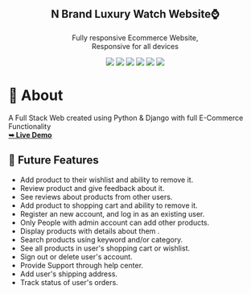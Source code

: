 
<div align="center">
  
  <h2 align="center">N Brand Luxury Watch Website⌚</h2>

  Fully responsive Ecommerce Website, <br />Responsive for all devices
  
<img src="https://img.shields.io/badge/Django-239120?logo=django&logoColor=white" />
<img src="https://img.shields.io/badge/SQL%20Server-CC2927?logo=microsoft-sql-server&logoColor=white" />
<img src="https://img.shields.io/badge/html5-E34F26?logo=html5&logoColor=white" />
<img src="https://img.shields.io/badge/css3-1572B6?logo=css3&logoColor=white" />
<img src="https://img.shields.io/badge/bootstrap-563D7C?logo=bootstrap&logoColor=white" />
<img src="https://img.shields.io/badge/Github-181717?logo=github&logoColor=white" />
  
</div>

# 🧾 About
A Full Stack Web created using Python & Django with full E-Commerce Functionality
<br>
 <a href="https://nazimnazar.pythonanywhere.com/"><strong>➥ Live Demo</strong></a>


## 🚀  Future Features

- Add product to their wishlist and ability to remove it.
- Review product and give feedback about it.
- See reviews about products from other users.
- Add product to shopping cart and ability to remove it.
- Register an new account, and log in as an existing user.
- Only People with admin account can add other products.
- Display products with details about them .
- Search products using keyword and/or category.
- See all products in user's shopping cart or wishlist.
- Sign out or delete user's account.
- Provide Support through help center.
- Add user's shipping address.
- Track status of user's orders.
